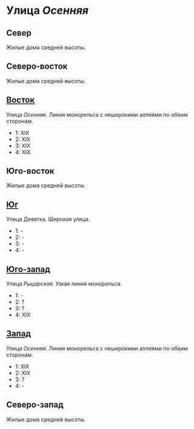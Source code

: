 # Улица *Осенняя*

## Север

Жилые дома средней высоты.

## Северо-восток

Жилые дома средней высоты.

## [Восток](./530045.md)

Улица *Осенняя*.
Линия монорельса с неширокими аллеями по обеим сторонам.

* 1:    XIX
* 2:    XIX
* 3:    XIX
* 4:    XIX

## Юго-восток

Жилые дома средней высоты.

## [Юг](./520050.md)

Улица Девятка.
Широкая улица.

* 1:    -
* 2:    -
* 3:    -
* 4:    -

## [Юго-запад](./515050.md)

Улица *Рыцарская*.
Узкая линия монорельса.

* 1:    -
* 2:    ?
* 3:    ?
* 4:    XIX

## [Запад](./515045.md)

Улица *Осенняя*.
Линия монорельса с неширокими аллеями по обеим сторонам.

* 1:    XIX
* 2:    XIX
* 3:    ?
* 4:    -

## Северо-запад

Жилые дома средней высоты.
